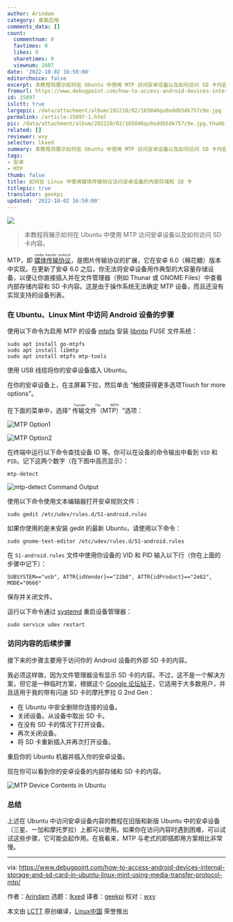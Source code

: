 ```yaml
---
author: Arindam
category: 桌面应用
comments_data: []
count:
  commentnum: 0
  favtimes: 0
  likes: 0
  sharetimes: 0
  viewnum: 2607
date: '2022-10-02 16:50:00'
editorchoice: false
excerpt: 本教程将展示如何在 Ubuntu 中使用 MTP 访问安卓设备以及如何访问 SD 卡内容。
fromurl: https://www.debugpoint.com/how-to-access-android-devices-internal-storage-and-sd-card-in-ubuntu-linux-mint-using-media-transfer-protocol-mtp/
id: 15097
islctt: true
largepic: /data/attachment/album/202210/02/165046qu9oddb5dk757z9e.jpg
permalink: /article-15097-1.html
pic: /data/attachment/album/202210/02/165046qu9oddb5dk757z9e.jpg.thumb.jpg
related: []
reviewer: wxy
selector: lkxed
summary: 本教程将展示如何在 Ubuntu 中使用 MTP 访问安卓设备以及如何访问 SD 卡内容。
tags:
- 安卓
- MTP
thumb: false
title: 如何在 Linux 中使用媒体传输协议访问安卓设备的内部存储和 SD 卡
titlepic: true
translator: geekpi
updated: '2022-10-02 16:50:00'
---
```


![](/data/attachment/album/202210/02/165046qu9oddb5dk757z9e.jpg)



> 
> 本教程将展示如何在 Ubuntu 中使用 MTP 访问安卓设备以及如何访问 SD 卡内容。
> 
> 
> 


MTP，即 <ruby> <a href="https://en.wikipedia.org/wiki/Media_Transfer_Protocol">  媒体传输协议 </a> <rt>  media transfer protocol </rt></ruby>，是图片传输协议的扩展，它在安卓 6.0（棉花糖）版本中实现。在更新了安卓 6.0 之后，你无法将安卓设备用作典型的大容量存储设备，以便让你直接插入并在文件管理器（例如 Thunar 或 GNOME Files）中查看内部存储内容和 SD 卡内容。这是由于操作系统无法确定 MTP 设备，而且还没有实现支持的设备列表。


### 在 Ubuntu、Linux Mint 中访问 Android 设备的步骤


使用以下命令为启用 MTP 的设备 [mtpfs](https://launchpad.net/ubuntu/+source/mtpfs) 安装 [libmtp](https://sourceforge.net/projects/libmtp/) FUSE 文件系统：



```
sudo apt install go-mtpfs
sudo apt install libmtp
sudo apt install mtpfs mtp-tools

```

使用 USB 线缆将你的安卓设备插入 Ubuntu。


在你的安卓设备上，在主屏幕下拉，然后单击 “触摸获得更多选项Touch for more options”。


在下面的菜单中，选择“<ruby> 传输文件（MTP） <rt>  Transfer File (MTP) </rt></ruby>”选项：


![MTP Option1](/data/attachment/album/202210/02/165039j2urebypww8utrer.png)


![MTP Option2](/data/attachment/album/202210/02/165039t1d9xd2k8z9di8i9.png)


在终端中运行以下命令查找设备 ID 等。你可以在设备的命令输出中看到 `VID` 和 `PID`。记下这两个数字（在下图中高亮显示）：



```
mtp-detect

```

![mtp-detect Command Output](/data/attachment/album/202210/02/165040vw991z792821kru0.png)


使用以下命令使用文本编辑器打开安卓规则文件：



```
sudo gedit /etc/udev/rules.d/51-android.rules

```

如果你使用的是未安装 gedit 的最新 Ubuntu，请使用以下命令：



```
sudo gnome-text-editor /etc/udev/rules.d/51-android.rules

```

在 `51-android.rules` 文件中使用你设备的 VID 和 PID 输入以下行（你在上面的步骤中记下）：



```
SUBSYSTEM=="usb", ATTR{idVendor}=="22b8", ATTR{idProduct}=="2e82", MODE="0666"

```

保存并关闭文件。


运行以下命令通过 [systemd](https://www.debugpoint.com/systemd-systemctl-service/) 重启设备管理器：



```
sudo service udev restart

```

### 访问内容的后续步骤


接下来的步骤主要用于访问你的 Android 设备的外部 SD 卡的内容。


我必须这样做，因为文件管理器没有显示 SD 卡的内容。不过，这不是一个解决方案，但它是一种临时方案，根据这个 [Google 论坛帖子](https://productforums.google.com/forum/#!topic/nexus/11d21gbWyQo;context-place=topicsearchin/nexus/category$3Aconnecting-to-networks-and-devices%7Csort:relevance%7Cspell:false)，它适用于大多数用户，并且适用于我的带有闪迪 SD 卡的摩托罗拉 G 2nd Gen：


* 在 Ubuntu 中安全删除你连接的设备。
* 关闭设备。从设备中取出 SD 卡。
* 在没有 SD 卡的情况下打开设备。
* 再次关闭设备。
* 将 SD 卡重新插入并再次打开设备。


重启你的 Ubuntu 机器并插入你的安卓设备。


现在你可以看到你的安卓设备的内部存储和 SD 卡的内容。


![MTP Device Contents in Ubuntu](/data/attachment/album/202210/02/165040tl6ion655tobzs6l.png)


### 总结


上述在 Ubuntu 中访问安卓设备内容的教程在旧版和新版 Ubuntu 中的安卓设备（三星、一加和摩托罗拉）上都可以使用。如果你在访问内容时遇到困难，可以试试这些步骤，它可能会起作用。在我看来，MTP 与老式的即插即用方案相比非常慢。




---


via: <https://www.debugpoint.com/how-to-access-android-devices-internal-storage-and-sd-card-in-ubuntu-linux-mint-using-media-transfer-protocol-mtp/>


作者：[Arindam](https://www.debugpoint.com/author/admin1/) 选题：[lkxed](https://github.com/lkxed) 译者：[geekpi](https://github.com/geekpi) 校对：[wxy](https://github.com/wxy)


本文由 [LCTT](https://github.com/LCTT/TranslateProject) 原创编译，[Linux中国](https://linux.cn/) 荣誉推出